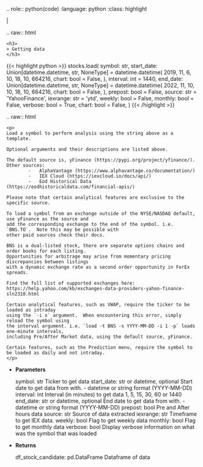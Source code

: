 .. role:: python(code)
    :language: python
    :class: highlight

|

.. raw:: html

    <h3>
    > Getting data
    </h3>

{{< highlight python >}}
stocks.load(
    symbol: str,
    start_date: Union[datetime.datetime, str,
    NoneType] = datetime.datetime(
    2019, 11, 6, 10, 18, 10, 664216, chart: bool = False,
), interval: int = 1440,
    end_date: Union[datetime.datetime, str,
    NoneType] = datetime.datetime(
    2022, 11, 10, 10, 18, 10, 664216, chart: bool = False,
), prepost: bool = False,
    source: str = 'YahooFinance',
    iexrange: str = 'ytd',
    weekly: bool = False,
    monthly: bool = False,
    verbose: bool = True,
    chart: bool = False,
)
{{< /highlight >}}

.. raw:: html

    <p>
    Load a symbol to perform analysis using the string above as a template.

    Optional arguments and their descriptions are listed above.

    The default source is, yFinance (https://pypi.org/project/yfinance/).
    Other sources:
            -   AlphaVantage (https://www.alphavantage.co/documentation/)
            -   IEX Cloud (https://iexcloud.io/docs/api/)
            -   Eod Historical Data (https://eodhistoricaldata.com/financial-apis/)

    Please note that certain analytical features are exclusive to the specific source.

    To load a symbol from an exchange outside of the NYSE/NASDAQ default, use yFinance as the source and
    add the corresponding exchange to the end of the symbol. i.e. `BNS.TO`.  Note this may be possible with
    other paid sources check their docs.

    BNS is a dual-listed stock, there are separate options chains and order books for each listing.
    Opportunities for arbitrage may arise from momentary pricing discrepancies between listings
    with a dynamic exchange rate as a second order opportunity in ForEx spreads.

    Find the full list of supported exchanges here:
    https://help.yahoo.com/kb/exchanges-data-providers-yahoo-finance-sln2310.html

    Certain analytical features, such as VWAP, require the ticker to be loaded as intraday
    using the `-i x` argument.  When encountering this error, simply reload the symbol using
    the interval argument. i.e. `load -t BNS -s YYYY-MM-DD -i 1 -p` loads one-minute intervals,
    including Pre/After Market data, using the default source, yFinance.

    Certain features, such as the Prediction menu, require the symbol to be loaded as daily and not intraday.
    </p>

* **Parameters**

    symbol: str
        Ticker to get data
    start_date: str or datetime, optional
        Start date to get data from with. - datetime or string format (YYYY-MM-DD)
    interval: int
        Interval (in minutes) to get data 1, 5, 15, 30, 60 or 1440
    end_date: str or datetime, optional
        End date to get data from with. - datetime or string format (YYYY-MM-DD)
    prepost: bool
        Pre and After hours data
    source: str
        Source of data extracted
    iexrange: str
        Timeframe to get IEX data.
    weekly: bool
        Flag to get weekly data
    monthly: bool
        Flag to get monthly data
    verbose: bool
        Display verbose information on what was the symbol that was loaded

* **Returns**

    df_stock_candidate: pd.DataFrame
        Dataframe of data
